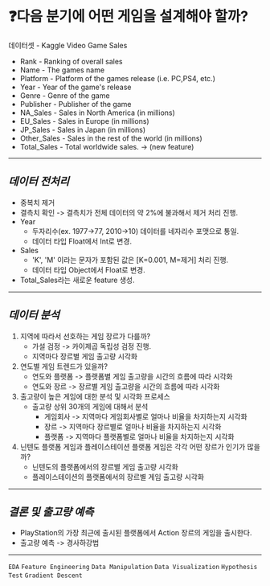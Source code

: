 # ❓다음 분기에 어떤 게임을 설계해야 할까?
데이터셋 - Kaggle Video Game Sales
- Rank - Ranking of overall sales
- Name - The games name
- Platform - Platform of the games release (i.e. PC,PS4, etc.)
- Year - Year of the game's release
- Genre - Genre of the game
- Publisher - Publisher of the game
- NA_Sales - Sales in North America (in millions)
- EU_Sales - Sales in Europe (in millions)
- JP_Sales - Sales in Japan (in millions)
- Other_Sales - Sales in the rest of the world (in millions)
- Total_Sales - Total worldwide sales. → (new feature)
--------------------------------------------
## *데이터 전처리*
- 중복치 제거
- 결측치 확인 -> 결측치가 전체 데이터의 약 2%에 불과해서 제거 처리 진행.
- Year
  - 두자리수(ex. 1977->77, 2010->10) 데이터를 네자리수 포맷으로 통일.
  - 데이터 타입 Float에서 Int로 변경.
- Sales
  - 'K', 'M' 이라는 문자가 포함된 값은 [K=0.001, M=제거] 처리 진행.
  - 데이터 타입 Object에서 Float로 변경.
- Total_Sales라는 새로운 feature 생성.
---------------------------------------
## *데이터 분석*
1. 지역에 따라서 선호하는 게임 장르가 다를까?
    - 가설 검정 -> 카이제곱 독립성 검정 진행.
    - 지역마다 장르별 게임 출고량 시각화
2. 연도별 게임 트렌드가 있을까?
    - 연도와 플랫폼 -> 플랫폼별 게임 출고량을 시간의 흐름에 따라 시각화
    - 연도와 장르 -> 장르별 게임 출고량을 시간의 흐름에 따라 시각화
3. 출고량이 높은 게임에 대한 분석 및 시각화 프로세스
    - 출고량 상위 30개의 게임에 대해서 분석
      - 게임회사 -> 지역마다 게임회사별로 얼마나 비율을 차지하는지 시각화
      - 장르 -> 지역마다 장르별로 얼마나 비율을 차지하는지 시각화
      - 플랫폼 -> 지역마다 플랫폼별로 얼마나 비율을 차지하는지 시각화
4. 닌텐도 플랫폼 게임과 플레이스테이션 플랫폼 게임은 각각 어떤 장르가 인기가 많을까?
    - 닌텐도의 플랫폼에서의 장르별 게임 출고량 시각화
    - 플레이스테이션의 플랫폼에서의 장르별 게임 출고량 시각화
 --------------------------------------------------------
## *결론 및 출고량 예측*
  - PlayStation의 가장 최근에 출시된 플랫폼에서 Action 장르의 게임을 출시한다.
  - 출고량 예측 -> 경사하강법
-------------------------------------------------------
`EDA` `Feature Engineering` `Data Manipulation` `Data Visualization` `Hypothesis Test` `Gradient Descent`
